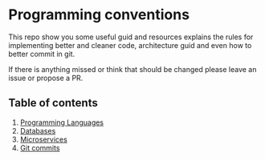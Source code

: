 # Programming conventions

This repo show you some useful guid and resources explains the rules for implementing better and cleaner code, architecture guid and even how to better commit in git.

If there is anything missed or think that should be changed please leave an issue or propose a PR.

## Table of contents

1. [Programming Languages](languages.md)
2. [Databases](databases.md)
3. [Microservices](microservices.md)
4. [Git commits](commits.md)
